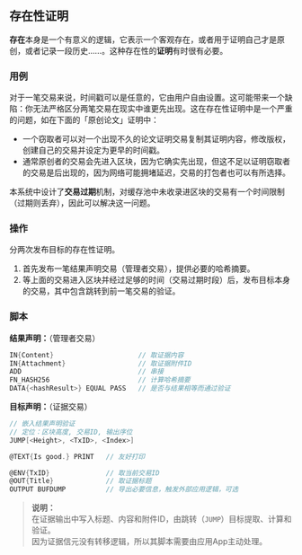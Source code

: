 ## 存在性证明

**存在**本身是一个有意义的逻辑，它表示一个客观存在，或者用于证明自己才是原创，或者记录一段历史……。这种存在性的**证明**有时很有必要。


### 用例

对于一笔交易来说，时间戳可以是任意的，它由用户自由设置。这可能带来一个缺陷：你无法严格区分两笔交易在现实中谁更先出现。这在存在性证明中是一个严重的问题，如在下面的「原创论文」证明中：

- 一个窃取者可以对一个出现不久的论文证明交易复制其证明内容，修改版权，创建自己的交易并设定为更早的时间戳。
- 通常原创者的交易会先进入区块，因为它确实先出现，但这不足以证明窃取者的交易是后出现的，因为网络可能拥堵延迟，交易的打包者也可以有所选择。

本系统中设计了**交易过期**机制，对缓存池中未收录进区块的交易有一个时间限制（过期则丢弃），因此可以解决这一问题。


### 操作

分两次发布目标的存在性证明。

1. 首先发布一笔结果声明交易（管理者交易），提供必要的哈希摘要。
2. 等上面的交易进入区块并经过足够的时间（交易过期时段）后，发布目标本身的交易，其中包含跳转到前一笔交易的验证。


### 脚本

**结果声明：**（管理者交易）

```go
IN{Content}                     // 取证据内容
IN{Attachment}                  // 取证据附件ID
ADD                             // 串接
FN_HASH256                      // 计算哈希摘要
DATA{<hashResult>} EQUAL PASS   // 是否与结果相等而通过验证
```

**目标声明：**（证据交易）

```go
// 嵌入结果声明验证
// 定位：区块高度, 交易ID, 输出序位
JUMP[<Height>, <TxID>, <Index>]

@TEXT{Is good.} PRINT   // 友好打印

@ENV{TxID}              // 取当前交易ID
@OUT{Title}             // 取证据标题
OUTPUT BUFDUMP          // 导出必要信息，触发外部应用逻辑，可选
```

> **说明：**<br>
> 在证据输出中写入标题、内容和附件ID，由跳转（`JUMP`）目标提取、计算和验证。<br>
> 因为证据信元没有转移逻辑，所以其脚本需要由应用App主动处理。<br>

